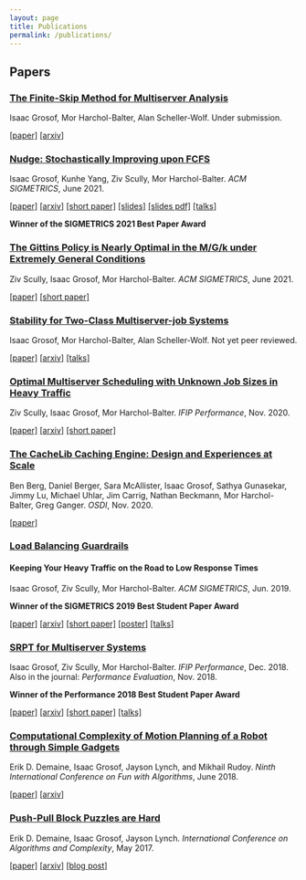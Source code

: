 ```yaml
---
layout: page
title: Publications
permalink: /publications/
---
```

## Papers

### [The Finite-Skip Method for Multiserver Analysis](finite-skip.pdf)
Isaac Grosof, Mor Harchol-Balter, Alan Scheller-Wolf. Under submission.

[\[paper\]](/assets/finite-skip.pdf)
[\[arxiv\]](https://arxiv.org/abs/2109.12663)

### [Nudge: Stochastically Improving upon FCFS](/assets/nudge.pdf)
Isaac Grosof, Kunhe Yang, Ziv Scully, Mor Harchol-Balter. *ACM SIGMETRICS*, June 2021.

[\[paper\]](/assets/nudge.pdf)
[\[arxiv\]](https://arxiv.org/abs/2106.01492)
[\[short paper\]](/assets/nudge-short.pdf)
[\[slides\]](/assets/sigmetrics-2021-nudge-talk.pptx) 
[\[slides pdf\]](/assets/sigmetrics-nudge-talk.pdf)
[\[talks\]](/talks/#nudge-stochastically-improving-upon-fcfs)

**Winner of the SIGMETRICS 2021 Best Paper Award**

### [The Gittins Policy is Nearly Optimal in the M/G/k under Extremely General Conditions](/assets/gittins-extremely-general.pdf)
Ziv Scully, Isaac Grosof, Mor Harchol-Balter. *ACM SIGMETRICS*, June 2021.

[\[paper\]](/assets/gittins-extremely-general.pdf) [\[short paper\]](/assets/gittins-extremely-general-short.pdf)

### [Stability for Two-Class Multiserver-job Systems](/assets/multiserverjob-stability.pdf)
Isaac Grosof, Mor Harchol-Balter, Alan Scheller-Wolf. Not yet peer reviewed.

[\[paper\]](/assets/multiserverjob-stability.pdf) [\[arxiv\]](https://arxiv.org/abs/2010.00631) [\[talks\]](/talks/#stability-for-two-class-multiserver-job-systems)

### [Optimal Multiserver Scheduling with Unknown Job Sizes in Heavy Traffic](/assets/m-gittins-k.pdf)
Ziv Scully, Isaac Grosof, Mor Harchol-Balter. *IFIP Performance*, Nov. 2020.

[\[paper\]](/assets/m-gittins-k.pdf) [\[arxiv\]](https://arxiv.org/abs/2003.13232) [\[short paper\]](/assets/m-gittins-k-short.pdf)

### [The CacheLib Caching Engine: Design and Experiences at Scale](/assets/cachelib.pdf)
Ben Berg, Daniel Berger, Sara McAllister, Isaac Grosof, Sathya Gunasekar,
Jimmy Lu, Michael Uhlar, Jim Carrig, Nathan Beckmann,
Mor Harchol-Balter, Greg Ganger.
*OSDI*, Nov. 2020.

[\[paper\]](/assets/cachelib.pdf)

### [Load Balancing Guardrails](/assets/load-balancing.pdf)
#### Keeping Your Heavy Traffic on the Road to Low Response Times
Isaac Grosof, Ziv Scully, Mor Harchol-Balter. *ACM SIGMETRICS*, Jun. 2019.

**Winner of the SIGMETRICS 2019 Best Student Paper Award**

[\[paper\]](/assets/load-balancing.pdf) [\[arxiv\]](https://arxiv.org/abs/1905.03439) [\[short paper\]](/assets/load-balancing-short.pdf) [\[poster\]](/assets/load-balancing-poster.pdf) [\[talks\]](/talks/#load-balancing-guradrails)

### [SRPT for Multiserver Systems](/assets/srpt.pdf)
Isaac Grosof, Ziv Scully, Mor Harchol-Balter. *IFIP Performance*, Dec. 2018. Also in the journal: *Performance Evaluation*, Nov. 2018.

**Winner of the Performance 2018 Best Student Paper Award**

[\[paper\]](/assets/srpt.pdf) [\[arxiv\]](https://arxiv.org/abs/1805.07686) [\[short paper\]](/assets/srpt-short.pdf) [\[talks\]](/talks/#srpt-for-multiserver-systems)

### [Computational Complexity of Motion Planning of a Robot through Simple Gadgets](/assets/motion-planning.pdf)
Erik D. Demaine, Isaac Grosof, Jayson Lynch, and Mikhail Rudoy. *Ninth International Conference on Fun with Algorithms*, June 2018.

[\[paper\]](/assets/motion-planning.pdf) [\[arxiv\]](https://arxiv.org/abs/1806.03539)

### [Push-Pull Block Puzzles are Hard](/assets/push-pull.pdf)
Erik D. Demaine, Isaac Grosof, Jayson Lynch. *International Conference on Algorithms and Complexity*, May 2017.

[\[paper\]](/assets/push-pull.pdf) [\[arxiv\]](https://arxiv.org/abs/1709.01241) [\[blog post\]](/2021/08/12/paper-push-pull.html)
